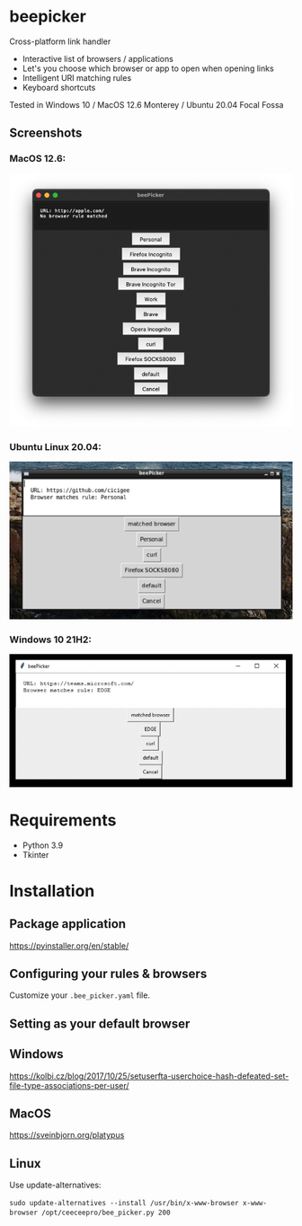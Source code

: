 # beepicker
Cross-platform link handler

- Interactive list of browsers / applications
- Let's you choose which browser or app to open when opening links
- Intelligent URI matching rules
- Keyboard shortcuts

Tested in Windows 10 / MacOS 12.6 Monterey / Ubuntu 20.04 Focal Fossa

## Screenshots

### MacOS 12.6:

![image](screenshot_macos.png)

### Ubuntu Linux 20.04:

![image](screenshot_linux.png)

### Windows 10 21H2:

![image](screenshot_windows.png)


# Requirements
- Python 3.9
- Tkinter

# Installation

## Package application

https://pyinstaller.org/en/stable/

## Configuring your rules & browsers

Customize your `.bee_picker.yaml` file.

## Setting as your default browser

## Windows
https://kolbi.cz/blog/2017/10/25/setuserfta-userchoice-hash-defeated-set-file-type-associations-per-user/

## MacOS
https://sveinbjorn.org/platypus

## Linux
Use update-alternatives:

`sudo update-alternatives --install /usr/bin/x-www-browser x-www-browser /opt/ceeceepro/bee_picker.py 200`
